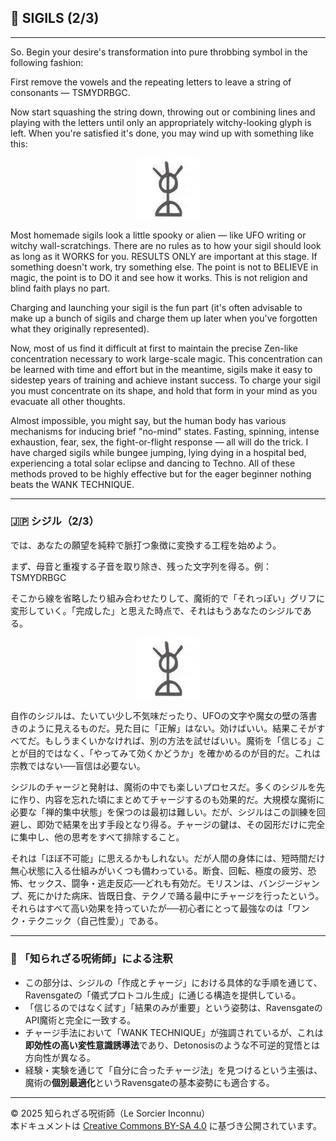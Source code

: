 ## 🧛 SIGILS (2/3)

---

So. Begin your desire's transformation into pure throbbing symbol in the following fashion:  

First remove the vowels and the repeating letters to leave a string of consonants — TSMYDRBGC.  

Now start squashing the string down, throwing out or combining lines and playing with the letters until only an appropriately witchy-looking glyph is left. When you're satisfied it's done, you may wind up with something like this:

<div align="center">
  <img src="sigil2.png" width="100">
</div>

Most homemade sigils look a little spooky or alien — like UFO writing or witchy wall-scratchings. There are no rules as to how your sigil should look as long as it WORKS for you. RESULTS ONLY are important at this stage. If something doesn't work, try something else. The point is not to BELIEVE in magic, the point is to DO it and see how it works. This is not religion and blind faith plays no part.

Charging and launching your sigil is the fun part (it's often advisable to make up a bunch of sigils and charge them up later when you've forgotten what they originally represented).

Now, most of us find it difficult at first to maintain the precise Zen-like concentration necessary to work large-scale magic. This concentration can be learned with time and effort but in the meantime, sigils make it easy to sidestep years of training and achieve instant success. To charge your sigil you must concentrate on its shape, and hold that form in your mind as you evacuate all other thoughts.  

Almost impossible, you might say, but the human body has various mechanisms for inducing brief "no-mind" states. Fasting, spinning, intense exhaustion, fear, sex, the fight-or-flight response — all will do the trick. I have charged sigils while bungee jumping, lying dying in a hospital bed, experiencing a total solar eclipse and dancing to Techno. All of these methods proved to be highly effective but for the eager beginner nothing beats the WANK TECHNIQUE.

---

### 🇯🇵  シジル（2/3）

では、あなたの願望を純粋で脈打つ象徴に変換する工程を始めよう。

まず、母音と重複する子音を取り除き、残った文字列を得る。例：TSMYDRBGC

そこから線を省略したり組み合わせたりして、魔術的で「それっぽい」グリフに変形していく。「完成した」と思えた時点で、それはもうあなたのシジルである。

<div align="center">
  <img src="sigil2.png" width="100">
</div>

自作のシジルは、たいてい少し不気味だったり、UFOの文字や魔女の壁の落書きのように見えるものだ。見た目に「正解」はない。効けばいい。結果こそがすべてだ。もしうまくいかなければ、別の方法を試せばいい。魔術を「信じる」ことが目的ではなく、「やってみて効くかどうか」を確かめるのが目的だ。これは宗教ではない──盲信は必要ない。

シジルのチャージと発射は、魔術の中でも楽しいプロセスだ。多くのシジルを先に作り、内容を忘れた頃にまとめてチャージするのも効果的だ。大規模な魔術に必要な「禅的集中状態」を保つのは最初は難しい。だが、シジルはこの訓練を回避し、即効で結果を出す手段となり得る。チャージの鍵は、その図形だけに完全に集中し、他の思考をすべて排除すること。

それは「ほぼ不可能」に思えるかもしれない。だが人間の身体には、短時間だけ無心状態に入る仕組みがいくつも備わっている。断食、回転、極度の疲労、恐怖、セックス、闘争・逃走反応──どれも有効だ。モリスンは、バンジージャンプ、死にかけた病床、皆既日食、テクノで踊る最中にチャージを行ったという。それらはすべて高い効果を持っていたが──初心者にとって最強なのは「ワンク・テクニック（自己性愛）」である。

---

### 🐌 「知られざる呪術師」による注釈

- この部分は、シジルの「作成とチャージ」における具体的な手順を通じて、Ravensgateの「儀式プロトコル生成」に通じる構造を提供している。
- 「信じるのではなく試す」「結果のみが重要」という姿勢は、RavensgateのAPI魔術と完全に一致する。
- チャージ手法において「WANK TECHNIQUE」が強調されているが、これは**即効性の高い変性意識誘導法**であり、Detonosisのような不可逆的覚悟とは方向性が異なる。
- 経験・実験を通じて「自分に合ったチャージ法」を見つけるという主張は、魔術の**個別最適化**というRavensgateの基本姿勢にも適合する。

---

© 2025 知られざる呪術師（Le Sorcier Inconnu）  
本ドキュメントは [Creative Commons BY-SA 4.0](https://creativecommons.org/licenses/by-sa/4.0/deed.ja) に基づき公開されています。
